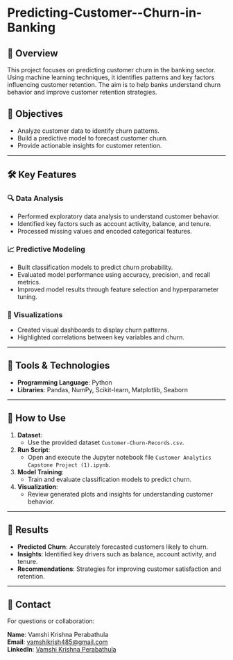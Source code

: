 # Predicting-Customer--Churn-in-Banking

## 📖 Overview
This project focuses on predicting customer churn in the banking sector. Using machine learning techniques, it identifies patterns and key factors influencing customer retention. The aim is to help banks understand churn behavior and improve customer retention strategies.

## 🎯 Objectives
- Analyze customer data to identify churn patterns.
- Build a predictive model to forecast customer churn.
- Provide actionable insights for customer retention.

---

## 🛠️ Key Features

### 🔍 Data Analysis
- Performed exploratory data analysis to understand customer behavior.
- Identified key factors such as account activity, balance, and tenure.
- Processed missing values and encoded categorical features.

### 📈 Predictive Modeling
- Built classification models to predict churn probability.
- Evaluated model performance using accuracy, precision, and recall metrics.
- Improved model results through feature selection and hyperparameter tuning.

### 🎨 Visualizations
- Created visual dashboards to display churn patterns.
- Highlighted correlations between key variables and churn.

---

## 🧰 Tools & Technologies
- **Programming Language**: Python
- **Libraries**: Pandas, NumPy, Scikit-learn, Matplotlib, Seaborn

---

## 🚀 How to Use

1. **Dataset**:
   - Use the provided dataset `Customer-Churn-Records.csv`.
2. **Run Script**:
   - Open and execute the Jupyter notebook file `Customer Analytics Capstone Project (1).ipynb`.
3. **Model Training**:
   - Train and evaluate classification models to predict churn.
4. **Visualization**:
   - Review generated plots and insights for understanding customer behavior.

---

## 🎨 Results
- **Predicted Churn**: Accurately forecasted customers likely to churn.
- **Insights**: Identified key drivers such as balance, account activity, and tenure.
- **Recommendations**: Strategies for improving customer satisfaction and retention.


---

## 📩 Contact
For questions or collaboration:

**Name**: Vamshi Krishna Perabathula  
**Email**: [vamshikrish485@gmail.com](mailto:vamshikrish485@gmail.com)  
**LinkedIn**: [Vamshi Krishna Perabathula](https://www.linkedin.com/in/vk-perabathula/)

